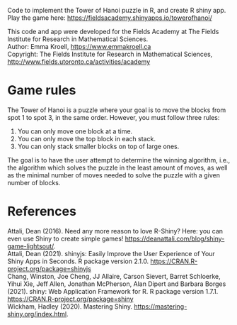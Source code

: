 Code to implement the Tower of Hanoi puzzle in R, and create R shiny app. \
Play the game here: https://fieldsacademy.shinyapps.io/towerofhanoi/

This code and app were developed for the Fields Academy at The Fields Institute for Research in Mathematical Sciences. \
Author: Emma Kroell, https://www.emmakroell.ca \
Copyright: The Fields Institute for Research in Mathematical Sciences, http://www.fields.utoronto.ca/activities/academy

# Game rules
The Tower of Hanoi is a puzzle where your goal is to move the blocks from spot 1 to spot 3, in the same order. However, you must follow three rules: 
1. You can only move one block at a time. 
2. You can only move the top block in each stack. 
3. You can only stack smaller blocks on top of large ones.

The goal is to have the user attempt to determine the winning algorithm, i.e., the algorithm which solves the puzzle in the least amount of moves, as well as the minimal number of moves needed to solve the puzzle with a given number of blocks.

# References 
Attali, Dean (2016). Need any more reason to love R-Shiny? Here: you can even use Shiny to create simple games!
   https://deanattali.com/blog/shiny-game-lightsout/. \
Attali, Dean (2021). shinyjs: Easily Improve the User Experience of Your Shiny Apps in Seconds. R package version 2.1.0.
   https://CRAN.R-project.org/package=shinyjs \
Chang, Winston, Joe Cheng, JJ Allaire, Carson Sievert, Barret Schloerke, Yihui Xie, Jeff Allen, Jonathan McPherson, Alan Dipert
   and Barbara Borges (2021). shiny: Web Application Framework for R. R package version 1.7.1. https://CRAN.R-project.org/package=shiny \
Wickham, Hadley (2020). Mastering Shiny. https://mastering-shiny.org/index.html.
